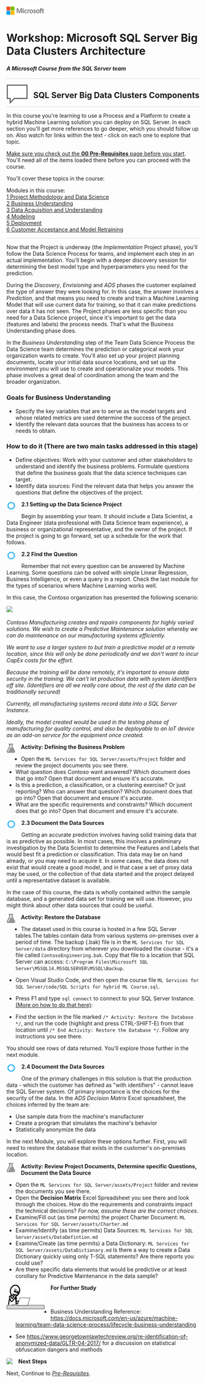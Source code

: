 ![](../graphics/microsoftlogo.png)

# Workshop: Microsoft SQL Server Big Data Clusters Architecture

#### <i>A Microsoft Course from the SQL Server team</i>

<p style="border-bottom: 1px solid lightgrey;"></p>

<img style="float: left; margin: 0px 15px 15px 0px;" src="../graphics/textbubble.png"> <h2>SQL Server Big Data Clusters Components</h2>

<p style="border-bottom: 1px solid lightgrey;"></p>

In this course you're learning to use a Process and a Platform to create a hybrid Machine Learning solution you can deploy on SQL Server. In each section you'll get more references to go deeper, which you should follow up on. Also watch for links within the text - click on each one to explore that topic.

<a href="ML%20Services%20for%20SQL%20Server/00%20Pre-Requisites.md" target="_blank">Make sure you check out the <b>00 Pre-Requisites</b> page before you start</a>. You'll need all of the items loaded there before you can proceed with the course.

You'll cover these topics in the course:

<dl>
  <dt>Modules in this course:</dt>
  <dt><a href="ML%20Services%20for%20SQL%20Server/01%20Project%20Methodology%20and%20Data%20Science.md" target="_blank">1 Project Methodology and Data Science</a></dt>
  <dt><a href="02%20Business%20Understanding.md" target="_blank">2 Business Understanding</a></dt>
  <dt><a href="20Data%20Acquisition%20and%20Understanding.md" target="_blank">3 Data Acquisition and Understanding</a></dt>
  <dt><a href="04%20Modeling.md" target="_blank">4 Modeling</a></dt>
  <dt><a href="05%20Deployment.md" target="_blank">5 Deployment</a></dt>
  <dt><a href="06%20Customer%20Acceptance%20and%20Retraining.md" target="_blank">6 Customer Acceptance and Model Retraining</a></dt>
<dl>

<p style="border-bottom: 1px solid lightgrey;"></p>

Now that the Project is underway (the *Implementation* Project phase), you'll follow the Data Science Process for teams, and implement each step in an actual implementation. You'll begin with a deeper discovery session for determining the best model type and hyperparameters you need for the prediction.

During the *Discovery*, *Envisioning* and *ADS* phases the customer explained the type of answer they were looking for. In this case, the answer involves a *Prediction*, and that means you need to create and train a Machine Learning Model that will use current data for training, so that it can make predictions over data it has not seen. The Project phases are less specific than you need for a Data Science project, since it's important to get the data (features and labels) the process needs. That's what the Business Understanding phase does.

In the *Business Understanding* step of the Team Data Science Process the Data Science team determines the prediction or categorical work your organization wants to create. You'll also set up your project planning documents, locate your initial data source locations, and set up the environment you will use to create and operationalize your models. This phase involves a great deal of coordination among the team and the broader organization.

### Goals for Business Understanding

- Specify the key variables that are to serve as the model targets and whose related metrics are used determine the success of the project.
- Identify the relevant data sources that the business has access to or needs to obtain.

### How to do it (There are two main tasks addressed in this stage)

- Define objectives: Work with your customer and other stakeholders to understand and identify the business problems. Formulate questions that define the business goals that the data science techniques can target.
- Identify data sources: Find the relevant data that helps you answer the questions that define the objectives of the project.

<p><img style="float: left; margin: 0px 15px 15px 0px;" src="./graphics/cortanalogo.png"><b>2.1 Setting up the Data Science Project</b></p>

Begin by assembling your team. It should include a Data Scientist, a Data Engineer (data professional with Data Science team experience), a business or organizational representative, and the owner of the project. If the project is going to go forward, set up a schedule for the work that follows.

<p><img style="float: left; margin: 0px 15px 15px 0px;" src="./graphics/cortanalogo.png"><b>2.2 Find the Question</b></p>

Remember that not every question can be answered by Machine Learning. Some questions can be solved with simple Linear Regression, Business Intelligence, or even a query in a report. Check the last module for the types of scenarios where Machine Learning works well.

In this case, the Contoso organization has presented the following scenario:

<p><img style="margin: 0px 15px 15px 0px;" src="./graphics/contosologo.png" width="50"><i>
<br>Contoso Manufacturing creates and repairs components for highly varied solutions. We wish to create a Predictive Maintenance solution whereby we can do maintenance on our manufacturing systems efficiently.

We want to use a larger system to but train a predictive model at a remote location, since this will only be done periodically and we don't want to incur CapEx costs for the effort.

Because the training will be done remotely, it's important to ensure data security in the training. We can't let production data with system identifiers off site. (Identifiers are all we really care about, the rest of the data can be traditionally secured)

Currently, all manufacturing systems record data into a SQL Server Instance.

Ideally, the model created would be used in the testing phase of manufacturing for quality control, and also be deployable to an IoT device as an add-on service for the equipment once created.
</i></p>

<p><img style="float: left; margin: 0px 15px 15px 0px;" src="./graphics/aml-logo.png"><b>Activity: Defining the Business Problem</b></p>

- Open the `ML Services for SQL Server/assets/Project` folder and review the project documents you see there.
- What question does Contoso want answered? Which document does that go into? Open that document and ensure it's accurate.
- Is this a prediction, a classification, or a clustering exercise? Or just reporting? Who can answer that question? Which document does that go into? Open that document and ensure it's accurate.
- What are the specific requirements and constraints? Which document does that go into? Open that document and ensure it's accurate.

<p><img style="float: left; margin: 0px 15px 15px 0px;" src="./graphics/cortanalogo.png"><b>2.3 Document the Data Sources</b></p>

Getting an accurate prediction involves having solid training data that is as predictive as possible. In most cases, this involves a preliminary investigation by the Data Scientist to determine the Features and Labels that would best fit a prediction or classification. This data may be on hand already, or you may need to acquire it. In some cases, the data does not exist that would create a good model, and in that case a set of proxy data may be used, or the collection of that data started and the project delayed until a representative dataset is available.

In the case of this course, the data is wholly contained within the sample database, and a generated data set for training we will use. However, you might think about other data sources that could be useful.

<p><img style="float: left; margin: 0px 15px 15px 0px;" src="./graphics/aml-logo.png"><b>Activity: Restore the Database</b></p>

- The dataset used in this course is hosted in a few SQL Server tables.The tables contain data from various systems on-premises over a period of time. The backup (.bak) file is in the `ML Services for SQL Server/data`  directory from wherever you downloaded the course - it's a file called `ContosoEngineering.bak`. Copy that file to a location that SQL Server can access: `C:\Program Files\Microsoft SQL Server\MSSQL14.MSSQLSERVER\MSSQL\Backup`.

- Open Visual Studio Code, and then open the course file `ML Services for SQL Server/code/SQL Scripts for hybrid ML Course.sql`.

- Press F1 and type `sql connect` to connect to your SQL Server Instance. <a href="https://docs.microsoft.com/en-us/sql/linux/sql-server-linux-develop-use-vscode?view=sql-server-2017" target=_blank>(More on how to do that here)</a>:

- Find the section in the file marked `/* Activity: Restore the Database */`, and run the code (highlight and press CTRL-SHIFT-E) from that location until `/* End Activity: Restore the Database */`. Follow any instructions you see there.

You should see rows of data returned. You'll explore those further in the next module.

<p><img style="float: left; margin: 0px 15px 15px 0px;" src="./graphics/cortanalogo.png"><b>2.4 Document the Data Sources</b></p>

One of the primary challenges in this solution is that the production data - which the customer has defined as "with identifiers" - cannot leave the SQL Server system. Of primary importance is the choices for the security of the data. In the *ADS Decision Matrix* Excel spreadsheet, the choices inferred by the team are:

- Use sample data from the machine's manufacturer
- Create a program that simulates the machine's behavior
- Statistically anonymize the data

In the next Module, you will explore these options further. First, you will need to restore the database that exists in the customer's on-premises location.

<p><img style="float: left; margin: 0px 15px 15px 0px;" src="./graphics/aml-logo.png"><b>Activity: Review Project Documents, Determine specific Questions, Document the Data Source</b></p>

- Open the `ML Services for SQL Server/assets/Project` folder and review the documents you see there.
- Open the **Decision Matrix** Excel Spreadsheet you see there and look through the choices. How do the requirements and constraints impact the technical decisions? *For now, assume these are the correct choices*.
- Examine/Fill out (as time permits) the project Charter Document: `ML Services for SQL Server/assets/Charter.md`
- Examine/Identify (as time permits) Data Sources: `ML Services for SQL Server/assets/DataDefintion.md`
- Examine/Create (as time permits) a Data Dictionary: `ML Services for SQL Server/assets/DataDictionary.md` Is there a way to create a Data Dictionary quickly using only T-SQL statements? Are there reports you could use?
- Are there specific data elements that would be predictive or at least corollary for Predictive Maintenance in the data sample?

<p><img style="float: left; margin: 0px 15px 15px 0px;" src="./graphics/thinking.jpg"><b>For Further Study</b></p>

<br>

- Business Understanding Reference:  https://docs.microsoft.com/en-us/azure/machine-learning/team-data-science-process/lifecycle-business-understanding

- See https://www.georgetownlawtechreview.org/re-identification-of-anonymized-data/GLTR-04-2017/ for a discussion on statistical obfuscation dangers and methods

<p><img style="float: left; margin: 0px 15px 15px 0px;" src="./graphics/geopin.png"><b >Next Steps</b></p>

Next, Continue to <a href="SQL2019BDC/00%20-%20Pre-Requisites.md" target="_blank"><i> Pre-Requisites</i></a>.

